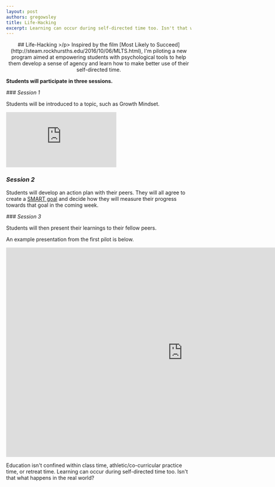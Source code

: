 ```yaml
---
layout: post
authors: gregowsley
title: Life-Hacking
excerpt: Learning can occur during self-directed time too. Isn't that what happens in the real world?
---
```

<p align="center">
## Life-Hacking
>/p>
Inspired by the film [Most Likely to Succeed](http://steam.rockhursths.edu/2016/10/06/MLTS.html), I'm piloting a new program aimed at empowering students with psychological tools to help them develop a sense of agency and learn how to make better use of their self-directed time.

<b> Students will participate in three sessions. </b>

<i> 
### Session 1 
</i>

Students will be introduced to a topic, such as Growth Mindset.

<div class="embed-container">
<iframe src="https://www.youtube.com/embed/pN34FNbOKXc" frameborder="0" allowfullscreen></iframe>
</div>
<i> 


### Session 2
</i>


Students will develop an action plan with their peers. They will all agree to create a [SMART goal](https://www.projectsmart.co.uk/smart-goals.php) and decide how they will measure their progress towards that goal in the coming week.


<i> 
### Session 3
</i>


Students will then present their learnings to their fellow peers.


An example presentation from the first pilot is below.
<iframe src="https://docs.google.com/presentation/d/1ls36Pp8PSVYodmX7tFGk5lOqoYizafCgWPVjaUKu7uo/embed?start=false&loop=false&delayms=3000" frameborder="0" width="960" height="569" allowfullscreen="true" mozallowfullscreen="true" webkitallowfullscreen="true"></iframe>


Education isn't confined within class time, athletic/co-curricular practice time, or retreat time. Learning can occur during self-directed time too. Isn't that what happens in the real world?
